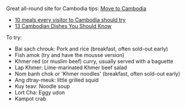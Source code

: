 Great all-round site for Cambodia tips: [Move to Cambodia](http://www.movetocambodia.com)

- [10 meals every visitor to Cambodia should try](http://travel.cnn.com/cambodia-best-dishes-cambodia-food-401118/)
- [13 Cambodian Dishes You Should Know](http://www.seriouseats.com/2012/11/13-cambodian-dishes-you-should-know-slideshow.html)

To try:
- Bai sach chrouk: Pork and rice (breakfast, often sold-out early)
- Fish amok (try and have the mousse version)
- Khmer red (or muslim beef) curry, usually served with a baguette
- Lap Khmer: Lime-marinated Khmer beef salad
- Nom banh chok or 'Khmer noodles' (breakfast, often sold-out early)
- Ang dtray-meuk: little grilled squid
- Kuy teav: Noodle soup
- Lort Cha: Eggy udon
- Kampot crab
